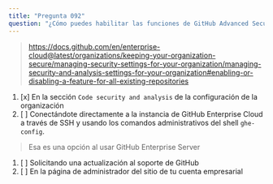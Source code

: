 ```yaml
---
title: "Pregunta 092"
question: "¿Cómo puedes habilitar las funciones de GitHub Advanced Security para todos los repositories en una organización en GitHub Enterprise Cloud?"
---
```


> https://docs.github.com/en/enterprise-cloud@latest/organizations/keeping-your-organization-secure/managing-security-settings-for-your-organization/managing-security-and-analysis-settings-for-your-organization#enabling-or-disabling-a-feature-for-all-existing-repositories
1. [x] En la sección `Code security and analysis` de la configuración de la organización
1. [ ] Conectándote directamente a la instancia de GitHub Enterprise Cloud a través de SSH y usando los comandos administrativos del shell `ghe-config`.
> Esa es una opción al usar GitHub Enterprise Server
1. [ ] Solicitando una actualización al soporte de GitHub
1. [ ] En la página de administrador del sitio de tu cuenta empresarial
